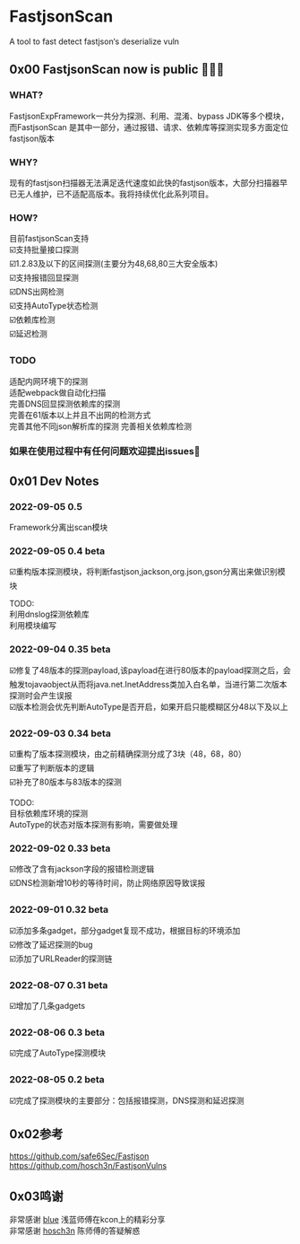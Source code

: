 # FastjsonScan
A tool to fast detect fastjson‘s deserialize vuln

## 0x00  FastjsonScan now is public  🎉🎉🎉


### WHAT?
FastjsonExpFramework一共分为探测、利用、混淆、bypass JDK等多个模块，而FastjsonScan 是其中一部分，通过报错、请求、依赖库等探测实现多方面定位fastjson版本  

### WHY?
现有的fastjson扫描器无法满足迭代速度如此快的fastjson版本，大部分扫描器早已无人维护，已不适配高版本。我将持续优化此系列项目。

### HOW?
目前fastjsonScan支持  
☑️支持批量接口探测  
☑️1.2.83及以下的区间探测(主要分为48,68,80三大安全版本)  
☑️支持报错回显探测  
☑️DNS出网检测  
☑️支持AutoType状态检测  
☑️依赖库检测  
☑️延迟检测  

### TODO
适配内网环境下的探测  
适配webpack做自动化扫描  
完善DNS回显探测依赖库的探测  
完善在61版本以上并且不出网的检测方式  
完善其他不同json解析库的探测
完善相关依赖库检测

### 如果在使用过程中有任何问题欢迎提出issues👏

## 0x01 Dev Notes 

### 2022-09-05 0.5 
Framework分离出scan模块

### 2022-09-05 0.4 beta
☑️重构版本探测模块，将判断fastjson,jackson,org.json,gson分离出来做识别模块  

TODO:  
利用dnslog探测依赖库  
利用模块编写  

### 2022-09-04 0.35 beta
☑️修复了48版本的探测payload,该payload在进行80版本的payload探测之后，会触发tojavaobject从而将java.net.InetAddress类加入白名单，当进行第二次版本探测时会产生误报  
☑️版本检测会优先判断AutoType是否开启，如果开启只能模糊区分48以下及以上


### 2022-09-03 0.34 beta
☑️重构了版本探测模块，由之前精确探测分成了3块（48，68，80）  
☑️重写了判断版本的逻辑  
☑️补充了80版本与83版本的探测

TODO:  
目标依赖库环境的探测  
AutoType的状态对版本探测有影响，需要做处理


### 2022-09-02 0.33 beta
☑️修改了含有jackson字段的报错检测逻辑  
☑️DNS检测新增10秒的等待时间，防止网络原因导致误报

### 2022-09-01 0.32 beta
☑️添加多条gadget，部分gadget复现不成功，根据目标的环境添加  
☑️修改了延迟探测的bug  
☑️添加了URLReader的探测链

### 2022-08-07  0.31 beta
☑️增加了几条gadgets

### 2022-08-06  0.3  beta
☑️完成了AutoType探测模块

### 2022-08-05  0.2  beta
☑️完成了探测模块的主要部分：包括报错探测，DNS探测和延迟探测



## 0x02参考
https://github.com/safe6Sec/Fastjson    
https://github.com/hosch3n/FastjsonVulns   

## 0x03鸣谢
非常感谢 [blue](https://github.com/iSafeBlue) 浅蓝师傅在kcon上的精彩分享  
非常感谢 [hosch3n](https://github.com/hosch3n) 陈师傅的答疑解惑

